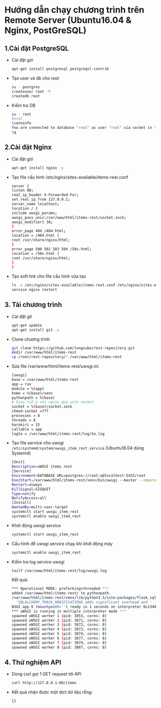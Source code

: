 # Hướng dẫn chạy chương trình trên Remote Server (Ubuntu16.04 & Nginx, PostGreSQL)

## 1.Cài đặt PostgreSQL
  - Cài đặt gói
    ```sh
    apt-get install postgresql postgreqsl-contrib
    ```
  - Tạo user và db cho root
    ```sh
    su - postgres
    createuser root -P
    createdb root
    ```

  - Kiểm tra DB
    ```sh
    su - root
    #psql
    \conninfo
    You are connected to database "root" as user "root" via socket in "/var/run/postgresql" at port "5432".
    \q
    ```

## 2.Cài đặt Nginx
  - Cài đặt gói
    ```sh
    apt-get install nginx -y
    ```

  - Tạo file cấu hình /etc/nginx/sites-available/items-rest.conf
    ```sh
    server {
    listen 80;
    real_ip_header X-Forwarded-For;
    set_real_ip_from 127.0.0.1;
    server_name localhost;
    location / {
    include uwsgi_params;
    uwsgi_pass unix:/var/www/html/items-rest/socket.sock;
    uwsgi_modifier1 30;
    }
    error_page 404 /404.html;
    location = /404.html {
    root /usr/share/nginx/html;
    }
    error_page 500 502 503 504 /50x.html;
    location = /50x.html {
    root /usr/share/nginx/html;
    }
    }
    ```

  - Tạo soft link cho file cấu hình vừa tạo 
    ```sh
    ln -s /etc/nginx/sites-available/items-rest.conf /etc/nginx/sites-enabled/items-rest.conf
    service nginx restart
    ```

## 3. Tải chương trình
  - Cài đặt git
    ```sh
    apt-get update
    apt-get install git -y
    ```
  - Clone chương trình
    ```sh
    git clone https://github.com/longsube/rest-repository.git
    mkdir /var/www/html/items-rest
    cp /root/rest-repository/* /var/www/html/items-rest
    ```

  - Sửa file /var/www/html/items-rest/uwsgi.ini
    ```sh 
    [uwsgi]
    base = /var/www/html/items-rest
    app = run
    module = %(app)
    home = %(base)/venv
    pythonpath = %(base)
    # Giao tiếp với nginx qua unix socket
    socket = %(base)/socket.sock
    chmod-socket =777
    processes = 8
    threads = 8
    harakiri = 15
    callable = app
    logto = /var/www/html/items-rest/log/%n.log
    ```

  - Tạo file service cho uwsgi `/etc/systemd/system/uwsgi_item_rest.service` (Ubuntu16.04 dùng Systemd)
    ```sh
    [Unit]
    Description=uWSGI items rest
    [Service]
    Environment=DATABASE_URL=postgres://root:a@localhost:5432/root
    ExecStart=/var/www/html/items-rest/venv/bin/uwsgi --master --emperor /var/www/html/items-rest/uwsgi.ini --die-on-term --uid root --gid root --logto /var/www/html/items-rest/emperor.log
    Restart=always
    KillSignal=SIGQUIT
    Type=notify
    NotifyAccess=all
    [Install]
    WantedBy=multi-user.target
    systemctl start uwsgi_item_rest
    systemctl enable uwsgi_item_rest
    ```

  - Khởi động uwsgi service
    ```sh
    systemctl start uwsgi_item_rest
    ```
  - Cấu hình để uwsgi service chạy khi khởi động máy
    ```sh
    systemctl enable uwsgi_item_rest
    ```
  - Kiểm tra log service uwsgi
    ```sh
    tailf /var/www/html/items-rest/log/uwsgi.log
    ```
    Kết quả:
    ```sh
    *** Operational MODE: preforking+threaded ***
    added /var/www/html/items-rest/ to pythonpath.
    /var/www/html/items-rest/venv/lib/python3.5/site-packages/flask_sqlalchemy/__init__.py:794: FSADeprecationWarning: SQLALCHEMY_TRACK_MODIFICATIONS adds significant overhead and will be disabled by default in the future.  Set it to True or False to suppress this warning.
      'SQLALCHEMY_TRACK_MODIFICATIONS adds significant overhead and '
    WSGI app 0 (mountpoint='') ready in 1 seconds on interpreter 0x13d4ab0 pid: 3853 (default app)
    *** uWSGI is running in multiple interpreter mode ***
    spawned uWSGI worker 1 (pid: 3853, cores: 8)
    spawned uWSGI worker 2 (pid: 3871, cores: 8)
    spawned uWSGI worker 3 (pid: 3872, cores: 8)
    spawned uWSGI worker 4 (pid: 3873, cores: 8)
    spawned uWSGI worker 5 (pid: 3874, cores: 8)
    spawned uWSGI worker 6 (pid: 3877, cores: 8)
    spawned uWSGI worker 7 (pid: 3879, cores: 8)
    spawned uWSGI worker 8 (pid: 3887, cores: 8)
    ```

## 4. Thử nghiệm API
  - Dùng curl gọi 1 GET request tới API
    ```sh
    curl http://127.0.0.1:80/items
    ```
  - Kết quả nhận được một dict dữ liệu rỗng:
    ```sh
    {}
    ```
